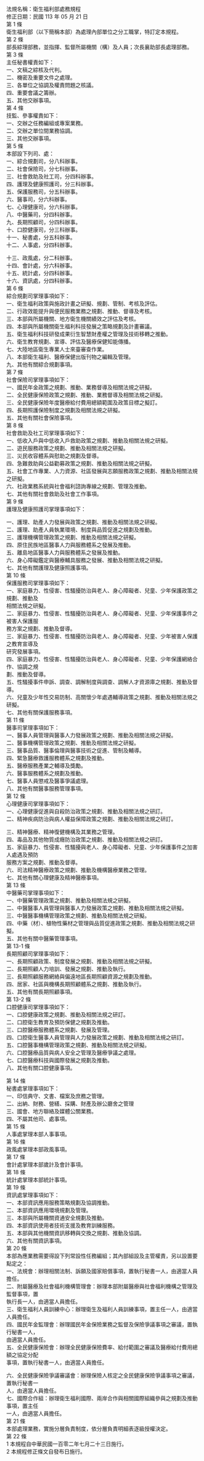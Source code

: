 法規名稱：衛生福利部處務規程  
修正日期：民國 113 年 05 月 21 日  
第 1 條  
衛生福利部（以下簡稱本部）為處理內部單位之分工職掌，特訂定本規程。  
第 2 條  
部長綜理部務，並指揮、監督所屬機關（構）及人員；次長襄助部長處理部務。  
第 3 條  
主任秘書權責如下：  
一、文稿之綜核及代判。  
二、機密及重要文件之處理。  
三、各單位之協調及權責問題之核議。  
四、重要會議之籌辦。  
五、其他交辦事項。  
第 4 條  
技監、參事權責如下：  
一、交辦之任務編組或專案業務。  
二、交辦之單位間業務協調。  
三、其他交辦事項。  
第 5 條  
本部設下列司、處：  
一、綜合規劃司，分八科辦事。  
二、社會保險司，分七科辦事。  
三、社會救助及社工司，分四科辦事。  
四、護理及健康照護司，分三科辦事。  
五、保護服務司，分五科辦事。  
六、醫事司，分六科辦事。  
七、心理健康司，分六科辦事。  
八、中醫藥司，分四科辦事。  
九、長期照顧司，分四科辦事。  
十、口腔健康司，分三科辦事。  
十一、秘書處，分五科辦事。  
十二、人事處，分四科辦事。  


十三、政風處，分二科辦事。  
十四、會計處，分六科辦事。  
十五、統計處，分四科辦事。  
十六、資訊處，分四科辦事。  
第 6 條  
綜合規劃司掌理事項如下：  
一、衛生福利政策與施政計畫之研擬、規劃、管制、考核及評估。  
二、行政效能提升與便民服務業務之規劃、推動、督導及考核。  
三、本部與所屬機關、地方衛生機關績效之評估及考核。  
四、本部與所屬機關衛生福利科技發展之策略規劃及計畫審議。  
五、衛生福利科技研發成果衍生智慧財產權之管理及技術移轉之推動。  
六、衛生教育規劃、宣導、評估及醫療保健知能傳播。  
七、大陸地區衛生專業人士來臺審查作業。  
八、本部衛生福利、醫療保健出版刊物之編輯及管理。  
九、其他有關綜合規劃事項。  
第 7 條  
社會保險司掌理事項如下：  
一、國民年金政策之規劃、推動、業務督導及相關法規之研擬。  
二、全民健康保險政策之規劃、推動、業務督導及相關法規之研擬。  
三、全民健康保險年度醫療給付費用總額範圍及政策目標之擬訂。  
四、長期照護保險制度之規劃及相關法規之研擬。  
五、其他有關社會保險事項。  
第 8 條  
社會救助及社工司掌理事項如下：  
一、低收入戶與中低收入戶救助政策之規劃、推動及相關法規之研擬。  
二、遊民服務政策之規劃、推動及相關法規之研擬。  
三、災民收容體系與慰助之規劃及督導。  
四、急難救助與公益勸募政策之規劃、推動及相關法規之研擬。  
五、社會工作專業、人力資源、社區發展與志願服務政策之規劃、推動及相關法規之研擬。  
六、社政業務系統與社會福利諮詢專線之規劃、管理及推動。  
七、其他有關社會救助及社會工作事項。  
第 9 條  
護理及健康照護司掌理事項如下：  


一、護理、助產人力發展與政策之規劃、推動及相關法規之研擬。  
二、護理、助產人員執業環境、制度與品質促進之規劃及推動。  
三、護理機構管理政策之規劃、推動及相關法規之研擬。  
四、原住民族地區醫事人力與服務體系之發展及推動。  
五、離島地區醫事人力與服務體系之發展及推動。  
六、身心障礙鑑定與醫療輔具服務之發展、推動及相關法規之研擬。  
七、其他有關護理及健康照護事項。  
第 10 條  
保護服務司掌理事項如下：  
一、家庭暴力、性侵害、性騷擾防治與老人、身心障礙者、兒童、少年保護政策之規劃、推動及  
相關法規之研擬。  
二、家庭暴力、性侵害、性騷擾防治與老人、身心障礙者、兒童、少年保護事件之被害人保護服  
務方案之規劃、推動及督導。  
三、家庭暴力、性侵害、性騷擾防治與老人、身心障礙者、兒童、少年被害人保護之教育宣導及  
研究發展事項。  
四、家庭暴力、性侵害、性騷擾防治與老人、身心障礙者、兒童、少年保護網絡合作、協調之規  
劃、推動及督導。  
五、性騷擾事件申訴、調查、調解制度與調查、調解人才資源庫之規劃、推動及督導。  
六、兒童及少年性交易防制、高關懷少年處遇輔導政策之規劃、推動及相關法規之研擬。  
七、其他有關保護服務事項。  
第 11 條  
醫事司掌理事項如下：  
一、醫事人員管理與醫事人力發展政策之規劃、推動及相關法規之研擬。  
二、醫事機構管理政策之規劃、推動及相關法規之研擬。  
三、醫事品質、醫事倫理與醫事技術之促進、管制及輔導。  
四、緊急醫療救護服務體系之規劃及推動。  
五、醫療服務產業之輔導及獎勵。  
六、醫事服務體系之規劃及推動。  
七、醫事人員懲戒及醫事爭議處理。  
八、其他有關醫事服務管理事項。  
第 12 條  
心理健康司掌理事項如下：  
一、心理健康促進與自殺防治政策之規劃、推動及相關法規之研訂。  
二、精神疾病防治與病人權益保障政策之規劃、推動及相關法規之研訂。  


三、精神醫療、精神復健機構及其業務之管理。  
四、毒品及其他物質成癮防治政策之規劃、推動及相關法規之研訂。  
五、家庭暴力、性侵害、性騷擾與老人、身心障礙者、兒童、少年保護事件之加害人處遇及預防  
服務方案之規劃、推動及督導。  
六、司法精神醫療政策之規劃、推動及機構醫療業務之管理。  
七、其他有關心理健康及精神醫療事項。  
第 13 條  
中醫藥司掌理事項如下：  
一、中醫藥管理政策之規劃、推動及相關法規之研擬。  
二、中醫醫事人員管理與醫事人力發展政策之規劃、推動及相關法規之研擬。  
三、中醫醫事機構管理政策之規劃、推動及相關法規之研擬。  
四、中藥（材）、植物性藥材之管理與品質促進政策之規劃、推動及相關法規之研擬。  
五、其他有關中醫藥管理事項。  
第 13-1 條  
長期照顧司掌理事項如下：  
一、長期照顧政策、制度發展之規劃、推動及相關法規之研擬。  
二、長期照顧人力培訓、發展之規劃、推動及執行。  
三、長期照顧服務網絡與偏遠地區長期照顧資源之規劃及推動。  
四、居家、社區與機構長期照顧體系之規劃、推動及執行。  
五、其他有關長期照顧事項。  
第 13-2 條  
口腔健康司掌理事項如下：  
一、口腔健康政策之規劃、推動及相關法規之研訂。  
二、口腔衛生教育及預防保健之規劃及推動。  
三、口腔醫療服務體系之規劃、發展及管理。  
四、口腔衛生醫事人員管理與人力發展政策之規劃、推動及相關法規之研訂。  
五、口腔醫事機構管理政策之規劃、推動及相關法規之研擬。  
六、口腔醫療品質與病人安全之管理及醫療爭議之處理。  
七、口腔醫療科技與國際發展之規劃及推動。  
八、其他有關口腔健康事項。  


第 14 條  
秘書處掌理事項如下：  
一、印信典守、文書、檔案及庶務之管理。  
二、出納、財務、營繕、採購、財產及辦公廳舍之管理  
三、國會、地方聯絡及媒體公關業務。  
四、不屬其他司、處事項。  
第 15 條  
人事處掌理本部人事事項。  
第 16 條  
政風處掌理本部政風事項。  
第 17 條  
會計處掌理本部歲計及會計事項。  
第 18 條  
統計處掌理本部統計事項。  
第 19 條  
資訊處掌理事項如下：  
一、本部資訊應用服務策略規劃及協調推動。  
二、本部資訊應用環境規劃及管理。  
三、本部與所屬機關資通安全規劃及推動。  
四、本部資訊使用者技術支援及教育訓練服務。  
五、本部與其他機關資訊移轉與交換之規劃、推動及協調。  
六、其他有關資訊事項。  
第 20 條  
本部為應業務需要得設下列常設性任務編組；其內部組設及主管權責，另以設置要點定之：  
一、法規會：辦理相關法制、訴願及國家賠償事項，置執行秘書一人，由適當人員擔任。  
二、附屬醫療及社會福利機構管理會：辦理本部附屬醫療與社會福利機構之管理及監督事項，置  
執行長一人，由適當人員擔任。  
三、衛生福利人員訓練中心：辦理衛生及福利人員訓練事項，置主任一人，由適當人員擔任。  
四、國民年金監理會：辦理國民年金保險業務之監督及保險爭議事項之審議，置執行秘書一人，  
由適當人員擔任。  
五、全民健康保險會：辦理全民健康保險費率、給付範圍之審議及醫療給付費用總額之協定分配  
事項，置執行秘書一人，由適當人員擔任。  


六、全民健康保險爭議審議會：辦理保險人核定之全民健康保險爭議事項之審議，置執行秘書一  
人，由適當人員擔任。  
七、國際合作組：辦理衛生福利國際、兩岸合作與相關國際組織參與之規劃及推動事項，置主任  
一人，由適當人員擔任。  
第 21 條  
本部處理業務，實施分層負責制度，依分層負責明細表逐級授權決定。  
第 22 條  
1 本規程自中華民國一百零二年七月二十三日施行。  
2 本規程修正條文自發布日施行。  


